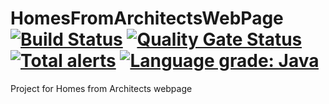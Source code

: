 # HomesFromArchitectsWebPage [![Build Status](https://travis-ci.org/RandomUserIK/HomesFromArchitectsWebPage-backend.svg?branch=dev)](https://travis-ci.org/RandomUserIK/HomesFromArchitectsWebPage-backend) [![Quality Gate Status](https://sonarcloud.io/api/project_badges/measure?project=RandomUserIK_SpartaWebPage-backend&metric=alert_status)](https://sonarcloud.io/dashboard?id=RandomUserIK_SpartaWebPage-backend) [![Total alerts](https://img.shields.io/lgtm/alerts/g/RandomUserIK/HomesFromArchitectsWebPage-backend.svg?logo=lgtm&logoWidth=18)](https://lgtm.com/projects/g/RandomUserIK/HomesFromArchitectsWebPage-backend/alerts/) [![Language grade: Java](https://img.shields.io/lgtm/grade/java/g/RandomUserIK/HomesFromArchitectsWebPage-backend.svg?logo=lgtm&logoWidth=18)](https://lgtm.com/projects/g/RandomUserIK/HomesFromArchitectsWebPage-backend/context:java)
Project for Homes from Architects webpage
